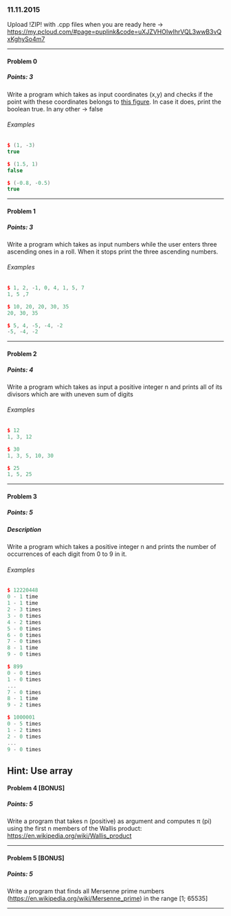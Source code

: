 ### 11.11.2015

Upload !ZIP! with .cpp files when you are ready here -> https://my.pcloud.com/#page=puplink&code=uXJZVHOIwIhrVQL3wwB3vQxKghySo4m7

---

#### Problem 0
##### Points: 3

Write a program which takes as input coordinates (x,y) and checks if the point with these coordinates belongs
to [this figure](https://gyazo.com/dee8c06f86bac440d606b55e4ca1457d). In case it does, print the boolean true. In any other -> false

###### Examples

```c++
$ (1, -3)
true

$ (1.5, 1)
false

$ (-0.8, -0.5)
true
```

---

#### Problem 1
##### Points: 3

Write a program which takes as input numbers while the user enters three ascending ones in a roll. When it stops print the three ascending numbers.

###### Examples

```c++
$ 1, 2, -1, 0, 4, 1, 5, 7
1, 5 ,7

$ 10, 20, 20, 30, 35
20, 30, 35

$ 5, 4, -5, -4, -2
-5, -4, -2
```

---

#### Problem 2
##### Points: 4

Write a program which takes as input a positive integer n and prints all of its divisors which are with uneven sum of digits

###### Examples
```c++
$ 12
1, 3, 12

$ 30
1, 3, 5, 10, 30

$ 25
1, 5, 25
```
---

#### Problem 3
##### Points: 5
##### Description

Write a program which takes a positive integer n and prints the number of occurrences of each digit from 0 to 9 in it.

###### Examples

```c++
$ 12220448
0 - 1 time
1 - 1 time
2 - 3 times
3 - 0 times
4 - 2 times
5 - 0 times
6 - 0 times
7 - 0 times
8 - 1 time
9 - 0 times

$ 899 
0 - 0 times
1 - 0 times
...
7 - 0 times
8 - 1 time
9 - 2 times

$ 1000001
0 - 5 times
1 - 2 times
2 - 0 times
...
9 - 0 times
```
**Hint:** Use array
---

#### Problem 4 [BONUS]
##### Points: 5

Write a program that takes n (positive) as argument and computes π (pi) using the first n members of the Wallis product: https://en.wikipedia.org/wiki/Wallis_product

---

#### Problem 5 [BONUS]
##### Points: 5

Write a program that finds all Mersenne prime numbers (https://en.wikipedia.org/wiki/Mersenne_prime) in the range [1; 65535]

---
